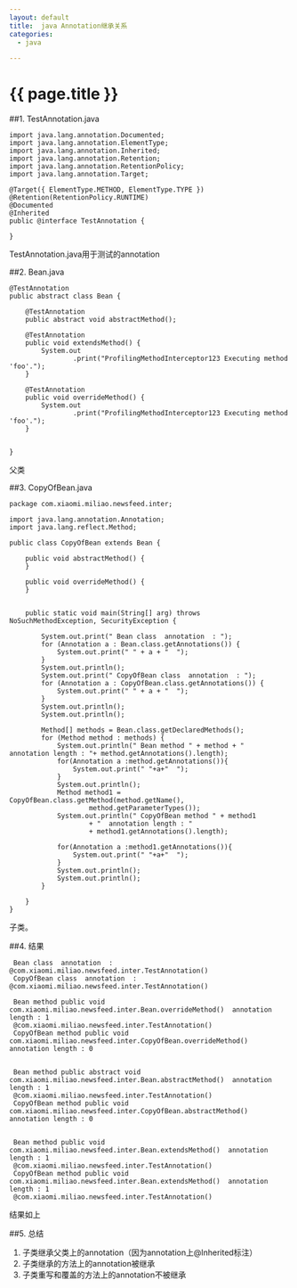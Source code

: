 ```yaml
---
layout: default
title:  java Annotation继承关系
categories:
  - java

---
```

# {{ page.title }}

##1. TestAnnotation.java

	import java.lang.annotation.Documented;
	import java.lang.annotation.ElementType;
	import java.lang.annotation.Inherited;
	import java.lang.annotation.Retention;
	import java.lang.annotation.RetentionPolicy;
	import java.lang.annotation.Target;

	@Target({ ElementType.METHOD, ElementType.TYPE })
	@Retention(RetentionPolicy.RUNTIME)
	@Documented
	@Inherited
	public @interface TestAnnotation {
	
	}

TestAnnotation.java用于测试的annotation

##2. Bean.java

	@TestAnnotation
	public abstract class Bean {
	
		@TestAnnotation
		public abstract void abstractMethod();
	
		@TestAnnotation
		public void extendsMethod() {
			System.out
					.print("ProfilingMethodInterceptor123 Executing method 'foo'.");
		}
	
		@TestAnnotation
		public void overrideMethod() {
			System.out
					.print("ProfilingMethodInterceptor123 Executing method 'foo'.");
		}
	   
	
	}

父类

##3. CopyOfBean.java

	package com.xiaomi.miliao.newsfeed.inter;
	
	import java.lang.annotation.Annotation;
	import java.lang.reflect.Method;
	
	public class CopyOfBean extends Bean {
	
		public void abstractMethod() {
		}
	
		public void overrideMethod() {
		}
	
	
		public static void main(String[] arg) throws NoSuchMethodException, SecurityException {
	
			System.out.print(" Bean class  annotation  : ");
			for (Annotation a : Bean.class.getAnnotations()) {
				System.out.print(" " + a + "  ");
			}
			System.out.println();
			System.out.print(" CopyOfBean class  annotation  : ");
			for (Annotation a : CopyOfBean.class.getAnnotations()) {
				System.out.print(" " + a + "  ");
			}
			System.out.println();
			System.out.println();
			
			Method[] methods = Bean.class.getDeclaredMethods();
			for (Method method : methods) {
				System.out.println(" Bean method " + method + "  annotation length : "+ method.getAnnotations().length);
				for(Annotation a :method.getAnnotations()){
					System.out.print(" "+a+"  ");
				}
				System.out.println();
				Method method1 = CopyOfBean.class.getMethod(method.getName(),
						method.getParameterTypes());
				System.out.println(" CopyOfBean method " + method1
						+ "  annotation length : "
						+ method1.getAnnotations().length);
				
				for(Annotation a :method1.getAnnotations()){
					System.out.print(" "+a+"  ");
				}
				System.out.println();
				System.out.println();
			}
			
		}
	} 

子类。

##4. 结果 

	 Bean class  annotation  :  @com.xiaomi.miliao.newsfeed.inter.TestAnnotation()  
	 CopyOfBean class  annotation  :  @com.xiaomi.miliao.newsfeed.inter.TestAnnotation()  
	
	 Bean method public void com.xiaomi.miliao.newsfeed.inter.Bean.overrideMethod()  annotation length : 1
	 @com.xiaomi.miliao.newsfeed.inter.TestAnnotation()  
	 CopyOfBean method public void com.xiaomi.miliao.newsfeed.inter.CopyOfBean.overrideMethod()  annotation length : 0
	
	
	 Bean method public abstract void com.xiaomi.miliao.newsfeed.inter.Bean.abstractMethod()  annotation length : 1
	 @com.xiaomi.miliao.newsfeed.inter.TestAnnotation()  
	 CopyOfBean method public void com.xiaomi.miliao.newsfeed.inter.CopyOfBean.abstractMethod()  annotation length : 0
	
	
	 Bean method public void com.xiaomi.miliao.newsfeed.inter.Bean.extendsMethod()  annotation length : 1
	 @com.xiaomi.miliao.newsfeed.inter.TestAnnotation()  
	 CopyOfBean method public void com.xiaomi.miliao.newsfeed.inter.Bean.extendsMethod()  annotation length : 1
	 @com.xiaomi.miliao.newsfeed.inter.TestAnnotation()  
	
结果如上

##5. 总结
1. 子类继承父类上的annotation（因为annotation上@Inherited标注）
2. 子类继承的方法上的annotation被继承
3. 子类重写和覆盖的方法上的annotation不被继承

